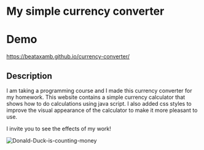 # **My simple currency converter**

# Demo
https://beataxamb.github.io/currency-converter/

## Description

I am taking a programming course and I made this currency converter for my homework. This website contains a simple currency calculator that shows how to do calculations using java script. I also added css styles to improve the visual appearance of the calculator to make it more pleasant to use.

I invite you to see the effects of my work!


![Donald-Duck-is-counting-money](https://i.giphy.com/media/xTiTnqUxyWbsAXq7Ju/giphy.webp)